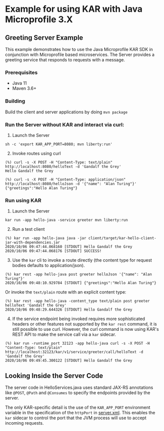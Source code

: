 <!--
# Copyright IBM Corporation 2020,2022
#
# Licensed under the Apache License, Version 2.0 (the "License");
# you may not use this file except in compliance with the License.
# You may obtain a copy of the License at
#
#     http://www.apache.org/licenses/LICENSE-2.0
#
# Unless required by applicable law or agreed to in writing, software
# distributed under the License is distributed on an "AS IS" BASIS,
# WITHOUT WARRANTIES OR CONDITIONS OF ANY KIND, either express or implied.
# See the License for the specific language governing permissions and
# limitations under the License.
-->

# Example for using KAR with Java Microprofile 3.X

## Greeting Server Example

This example demonstrates how to use the
Java Microprofile KAR SDK in conjunction with Microprofile based
microservices. The Server provides a greeting service that responds
to requests with a message.

### Prerequisites
- Java 11
- Maven 3.6+

### Building
Build the client and server applications by doing `mvn package`

### Run the Server without KAR and interact via curl:

1. Launch the Server
```shell
sh -c 'export KAR_APP_PORT=8080; mvn liberty:run'
```
2. Invoke routes using curl
```shell
(%) curl -s -X POST -H "Content-Type: text/plain" http://localhost:8080/helloText -d 'Gandalf the Grey'
Hello Gandalf the Grey
```
```shell
(%) curl -s -X POST -H "Content-Type: application/json" http://localhost:8080/helloJson -d '{"name": "Alan Turing"}'
{"greetings":"Hello Alan Turing"}
```

### Run using KAR

1. Launch the Server
```shell
kar run -app hello-java -service greeter mvn liberty:run
```

2. Run a test client
```shell
(%) kar run -app hello-java java -jar client/target/kar-hello-client-jar-with-dependencies.jar
2020/10/06 09:47:44.068160 [STDOUT] Hello Gandalf the Grey
2020/10/06 09:47:44.068176 [STDOUT] SUCCESS!
```

3. Use the `kar` cli to invoke a route directly (the content type for request bodies defaults to application/json).
```shell
(%) kar rest -app hello-java post greeter helloJson '{"name": "Alan Turing"}'
2020/10/06 09:48:10.929784 [STDOUT] {"greetings":"Hello Alan Turing"}
```
Or invoke the `text/plain` route with an explicit content type:
```shell
(%) kar rest -app hello-java -content_type text/plain post greeter helloText 'Gandalf the Grey'
2020/10/06 09:48:29.644326 [STDOUT] Hello Gandalf the Grey
```

4. If the service endpoint being invoked requires more sophisticated
headers or other features not supported by the `kar rest` command, it
is still possible to use curl. However, the curl command is now using
KAR's REST API to make the service call via a `kar` sidecar.

```shell
(%) kar run -runtime_port 32123 -app hello-java curl -s -X POST -H "Content-Type: text/plain" http://localhost:32123/kar/v1/service/greeter/call/helloText -d 'Gandalf the Grey'
2020/10/06 09:49:45.300122 [STDOUT] Hello Gandalf the Grey
```

## Looking Inside the Server Code

The server code in HelloServices.java uses standard JAX-RS annotations like `@POST`,
`@Path` and `@Consumes` to specify the endpoints provided by the server.

The only KAR-specific detail is the use of the `KAR_APP_PORT` environment variable
in the specification of the `httpPort` in [server.xml](./server/src/main/liberty/config/server.xml).
This enables the `kar` sidecar to control the port that the JVM process
will use to accept incoming requests.

